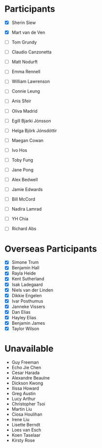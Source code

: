 # Participants 

- [x] Sherin Siew
- [x] Mart van de Ven
- [ ] Tom Grundy
- [ ] Claudio Canzonetta
- [ ] Matt Nodurft
- [ ] Emma Rennell
- [ ] William Lawrenson
- [ ] Connie Leung
- [ ] Anis Sfeir
- [ ] Oliva Madrid
- [ ] Egill Bjarki Jónsson
- [ ] Helga Björk Jónsdóttir
- [ ] Maegan Cowan
- [ ] Ivo Hos
- [ ] Toby Fung
- [ ] Jane Pong
- [ ] Alex Bedwell
- [ ] Jamie Edwards
- [ ] Bill McCord
- [ ] Nadira Lamrad
- [ ] YH Chia
- [ ] Richard Abs


# Overseas Participants 

- [x] Simone Trum
- [x] Benjamin Hall
- [x] Rayla Heide
- [x] Kent Sutherland
- [x] Isak Ladegaard
- [x] Niels van der Linden
- [x] Dikkie Engelen
- [x] Ivar Posthumus
- [x] Janneke Vissers
- [x] Dan Elias
- [x] Hayley Elias
- [x] Benjamin James
- [x] Taylor Wilson

# Unavailable

- Guy Freeman
- Echo Jie Chen
- Cesar Harada
- Alexandre Beaulne
- Dickson Kwong
- Ilissa Howard
- Greg Austin
- Lucy Arthur
- Christopher Tsoi
- Martin Liu
- Ciosa Houlihan
- Irene Liu
- Lisette Berndt
- Loes van Esch
- Koen Taselaar
- Kirsty Rose

